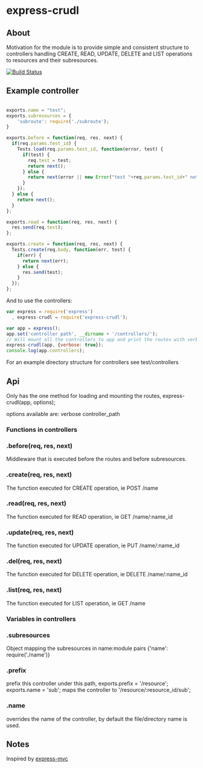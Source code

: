 # express-crudl

## About

Motivation for the module is to provide simple and consistent structure to controllers handling CREATE, READ, UPDATE, DELETE
and LIST operations to resources and their subresources.

[![Build Status](https://secure.travis-ci.org/Nomon/express-crudl.png)](http://travis-ci.org/Nomon/express-crudl)


## Example controller

```js

exports.name = "test";
exports.subresources = {
    'subroute': require('./subroute');
}

exports.before = function(req, res, next) {
  if(req.params.test_id) {
    Tests.load(req.params.test_id, function(error, test) {
      if(test) {
        req.test = test;
        return next();
      } else {
        return next(error || new Error("test "+req.params.test_id+" not found"));
      }
    });
  } else {
    return next();
  }
};

exports.read = function(req, res, next) {
  res.send(req.test);
};

exports.create = function(req, res, next) {
  Tests.create(req.body, function(err, test) {
    if(err) {
      return next(err);
    } else {
      res.send(test);
    }
  });
};
```

And to use the controllers:

```js
var express = require('express')
  , express-crudl = require('express-crudl');

var app = express();
app.set('controller path', __dirname + '/controllers/');
// Will mount all the controllers to app and print the routes with verbose:true
express-crudl(app, {verbose: true});
console.log(app.controllers);
```

For an example directory structure for controllers see test/controllers

## Api
Only has the one method for loading and mounting the routes, express-crudl(app, options);

options available are:
verbose
controller_path

### Functions in controllers

### .before(req, res, next)

  Middleware that is executed before the routes and before subresources.


### .create(req, res, next)

  The function executed for CREATE operation, ie POST /name

### .read(req, res, next)

  The function executed for READ operation, ie GET /name/:name_id

### .update(req, res, next)

  The function executed for UPDATE operation, ie PUT /name/:name_id

### .del(req, res, next)

  The function executed for DELETE operation, ie DELETE /name/:name_id

### .list(req, res, next)

  The function executed for LIST operation, ie GET /name

### Variables in controllers

### .subresources

  Object mapping the subresources in name:module pairs {'name': require('./name')}

### .prefix

  prefix this controller under this path, exports.prefix = '/resource'; exports.name = 'sub';
  maps the controller to '/resource/:resource_id/sub';

### .name

  overrides the name of the controller, by default the file/directory name is used.



## Notes

  Inspired by [express-mvc](https://github.com/visionmedia/express/tree/master/examples/mvc)
